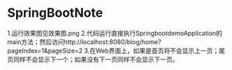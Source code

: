 # SpringBootNote
1.运行效果图见效果图.png
2.代码运行直接执行SpringbootdemoApplication的main方法；然后访问http://localhost:8080/blog/home?pageIndex=1&pageSize=2
3.在Web界面上，如果是首页将不会显示上一页；尾页同样不会显示下一个；如果没有下一页同样不会显示下一页。
